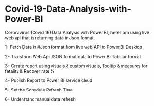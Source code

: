 # Covid-19-Data-Analysis-with-Power-BI
Coronavirus (Covid 19) Data Analysis with Power BI, here I am using live web api that is returning data in Json format.

1- Fetch Data in #Json format from live web API to Power Bi Desktop

2- Transform Web Api JSON format data to Power Bi Tabular format

3- Create report using visuals & custom visuals, Tooltip & measures for fatality & Recover rate %

4- Publish Report to Power Bi service cloud

5- Set the Schedule Refresh Time

6- Understand manual data refresh
